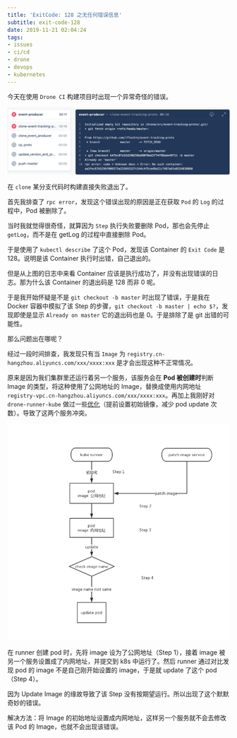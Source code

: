 ```yaml
---
title: 'ExitCode: 128 之无任何错误信息'
subtitle: exit-code-128
date: 2019-11-21 02:04:24
tags:
- issues
- ci/cd
- drone
- devops
- kubernetes
---
```


今天在使用 `Drone CI` 构建项目时出现一个异常奇怪的错误。

![error](/images/exitcode-128/drone-error.png)

在 `clone` 某分支代码时构建直接失败退出了。

首先我排查了 `rpc error`，发现这个错误出现的原因是正在获取 `Pod` 的 `Log` 的过程中，Pod 被删除了。

当时我就觉得很奇怪，就算因为 `Step` 执行失败要删除 Pod，那也会先停止 `getLog`，而不是在 getLog 的过程中直接删除 Pod。

于是使用了 `kubectl describe` 了这个 Pod，发现该 Container 的 `Exit Code` 是 128。说明是该 Container 执行时出错，自己退出的。

但是从上图的日志中来看 Container 应该是执行成功了，并没有出现错误的日志。那为什么该 Container 的退出码是 128 而非 0 呢。

于是我开始怀疑是不是 `git checkout -b master` 时出现了错误，于是我在 Docker 容器中模拟了该 Step 的步骤，`git checkout -b master | echo $?`，发现即使是显示 `Already on master` 它的退出码也是 0。于是排除了是 git 出错的可能性。

那么问题出在哪呢？

<!-- more -->

经过一段时间排查，我发现只有当 `Image` 为 `registry.cn-hangzhou.aliyuncs.com/xxx/xxxx:xxx` 是才会出现这种不正常情况。

原来是因为我们集群里还运行着另一个服务，该服务会在 **Pod 被创建时**判断 Image 的类型，将这种使用了公网地址的 Image，替换成使用内网地址 `registry-vpc.cn-hangzhou.aliyuncs.com/xxx/xxxx:xxx`。再加上我刚好对 `drone-runner-kube` 做过一些[优化](https://github.com/domgoer/drone-runner-kube/commit/d2b8fd19b69206ece37e00754b3d1b92fb58ad11)（提前设置初始镜像，减少 pod update 次数）。导致了这两个服务冲突。

![steps](/images/exitcode-128/steps.jpg)

在 runner 创建 pod 时，先将 image 设为了公网地址（Step 1），接着 image 被另一个服务设置成了内网地址，并提交到 k8s 中运行了。然后 runner 通过对比发现 pod 的 image 不是自己刚开始设置的 image，于是就 update 了这个 pod（Step 4）。

因为 Update Image 的缘故导致了该 Step 没有按期望运行。所以出现了这个默默奇妙的错误。

解决方法：将 Image 的初始地址设置成内网地址，这样另一个服务就不会去修改该 Pod 的 Image，也就不会出现该错误。
